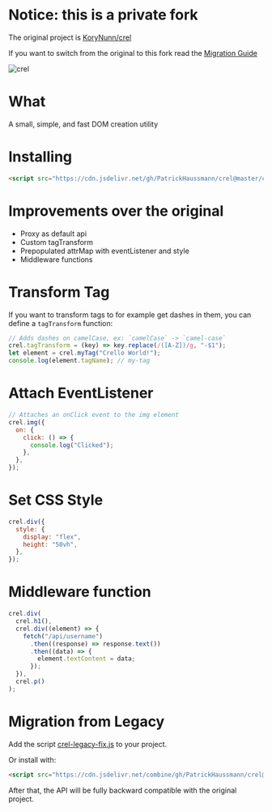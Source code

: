 # Notice: this is a private fork

The original project is [KoryNunn/crel](https://github.com/KoryNunn/crel)

If you want to switch from the original to this fork read the [Migration Guide](#migration-from-legacy)

![crel](https://raw.githubusercontent.com/KoryNunn/crel/master/logo.png)

# What

A small, simple, and fast DOM creation utility

# Installing

```html
<script src="https://cdn.jsdelivr.net/gh/PatrickHaussmann/crel@master/crel.min.js"></script>
```

# Improvements over the original

- Proxy as default api
- Custom tagTransform
- Prepopulated attrMap with eventListener and style
- Middleware functions

# Transform Tag

If you want to transform tags to for example get dashes in them, you can define a `tagTransform` function:

```javascript
// Adds dashes on camelCase, ex: `camelCase` -> `camel-case`
crel.tagTransform = (key) => key.replace(/([A-Z])/g, "-$1");
let element = crel.myTag("Crello World!");
console.log(element.tagName); // my-tag
```

# Attach EventListener

```javascript
// Attaches an onClick event to the img element
crel.img({
  on: {
    click: () => {
      console.log("Clicked");
    },
  },
});
```

# Set CSS Style

```javascript
crel.div({
  style: {
    display: "flex",
    height: "50vh",
  },
});
```

# Middleware function

```javascript
crel.div(
  crel.h1(),
  crel.div((element) => {
    fetch("/api/username")
      .then((response) => response.text())
      .then((data) => {
        element.textContent = data;
      });
  }),
  crel.p()
);
```

# Migration from Legacy

Add the script [crel-legacy-fix.js](crel-legacy-fix.js) to your project.

Or install with:

```html
<script src="https://cdn.jsdelivr.net/combine/gh/PatrickHaussmann/crel@master/crel.min.js,gh/PatrickHaussmann/crel@master/crel-legacy-fix.js"></script>
```

After that, the API will be fully backward compatible with the original project.
